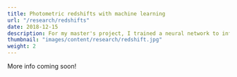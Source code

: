 ```yaml
---
title: Photometric redshifts with machine learning
url: "/research/redshifts"
date: 2018-12-15
description: For my master's project, I trained a neural network to infer redshifts from photometry without requiring human-defined models.
thumbnail: "images/content/research/redshift.jpg"
weight: 2
---
```


More info coming soon!